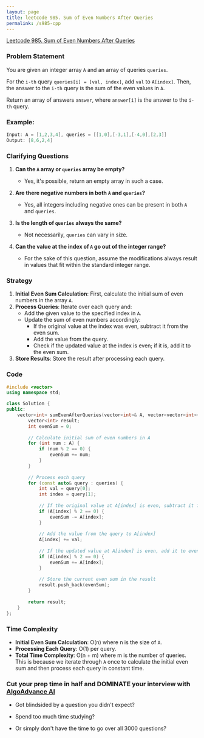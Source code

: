 ```yaml
---
layout: page
title: leetcode 985. Sum of Even Numbers After Queries
permalink: /s985-cpp
---
```

[Leetcode 985. Sum of Even Numbers After Queries](https://algoadvance.github.io/algoadvance/l985)
### Problem Statement

You are given an integer array `A` and an array of queries `queries`.

For the `i-th` query `queries[i] = [val, index]`, add `val` to `A[index]`. Then, the answer to the `i-th` query is the sum of the even values in `A`.

Return an array of answers `answer`, where `answer[i]` is the answer to the `i-th` query.

### Example:
```cpp
Input: A = [1,2,3,4], queries = [[1,0],[-3,1],[-4,0],[2,3]]
Output: [8,6,2,4]
```

### Clarifying Questions

1. **Can the `A` array or `queries` array be empty?**
    - Yes, it's possible, return an empty array in such a case.

2. **Are there negative numbers in both `A` and `queries`?**
    - Yes, all integers including negative ones can be present in both `A` and `queries`.

3. **Is the length of `queries` always the same?**
    - Not necessarily, `queries` can vary in size.

4. **Can the value at the index of `A` go out of the integer range?**
    - For the sake of this question, assume the modifications always result in values that fit within the standard integer range.

### Strategy

1. **Initial Even Sum Calculation**: First, calculate the initial sum of even numbers in the array `A`.
2. **Process Queries**: Iterate over each query and:
    - Add the given value to the specified index in `A`.
    - Update the sum of even numbers accordingly:
        - If the original value at the index was even, subtract it from the even sum.
        - Add the value from the query.
        - Check if the updated value at the index is even; if it is, add it to the even sum.
3. **Store Results**: Store the result after processing each query.

### Code
```cpp
#include <vector>
using namespace std;

class Solution {
public:
    vector<int> sumEvenAfterQueries(vector<int>& A, vector<vector<int>>& queries) {
        vector<int> result;
        int evenSum = 0;
        
        // Calculate initial sum of even numbers in A
        for (int num : A) {
            if (num % 2 == 0) {
                evenSum += num;
            }
        }
        
        // Process each query
        for (const auto& query : queries) {
            int val = query[0];
            int index = query[1];
            
            // If the original value at A[index] is even, subtract it from evenSum
            if (A[index] % 2 == 0) {
                evenSum -= A[index];
            }
            
            // Add the value from the query to A[index]
            A[index] += val;
            
            // If the updated value at A[index] is even, add it to evenSum
            if (A[index] % 2 == 0) {
                evenSum += A[index];
            }
            
            // Store the current even sum in the result
            result.push_back(evenSum);
        }
        
        return result;
    }
};
```

### Time Complexity

- **Initial Even Sum Calculation**: O(n) where n is the size of `A`.
- **Processing Each Query**: O(1) per query.
- **Total Time Complexity**: O(n + m) where m is the number of queries. This is because we iterate through `A` once to calculate the initial even sum and then process each query in constant time.


### Cut your prep time in half and DOMINATE your interview with [AlgoAdvance AI](https://algoAdvance.com)

- Got blindsided by a question you didn't expect?

- Spend too much time studying?

- Or simply don't have the time to go over all 3000 questions?

